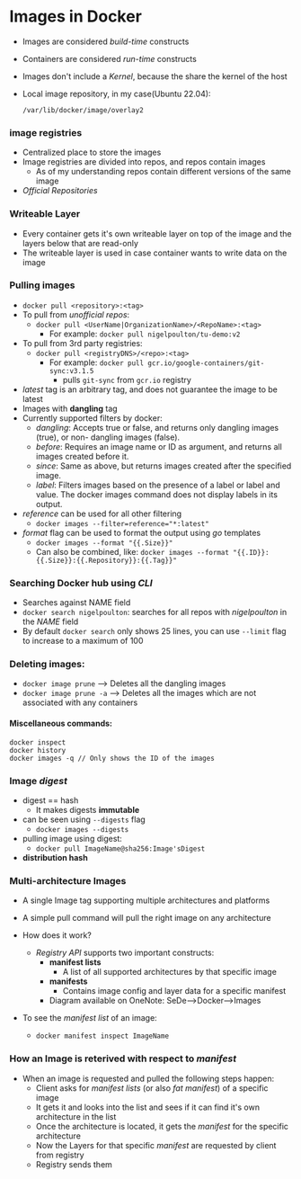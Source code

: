 Images in Docker
===================

- Images are considered *build-time* constructs
- Containers are considered *run-time* constructs
- Images don't include a *Kernel*, because the share the kernel of the host

- Local image repository, in my case(Ubuntu 22.04):
   ```
   /var/lib/docker/image/overlay2
   ```

### image registries
   - Centralized place to store the images
   - Image registries are divided into repos, and repos contain images
      - As of my understanding repos contain different versions of the same image
   - *Official Repositories*

### Writeable Layer
   - Every container gets it's own writeable layer on top of the image and the layers below that are read-only
   - The writeable layer is used in case container wants to write data on the image
### Pulling images
   - `docker pull <repository>:<tag>`
   - To pull from *unofficial repos*:
      - `docker pull <UserName|OrganizationName>/<RepoName>:<tag>`
         - For example: `docker pull nigelpoulton/tu-demo:v2`
   - To pull from 3rd party registries:
      - `docker pull <registryDNS>/<repo>:<tag>`
         - For example: `docker pull gcr.io/google-containers/git-sync:v3.1.5`
            - pulls `git-sync` from `gcr.io` registry
   - *latest* tag is an arbitrary tag, and does not guarantee the image to be latest
   - Images with **dangling** tag
   - Currently supported filters by docker:
      - *dangling*: Accepts true or false, and returns only dangling images (true), or non-
      dangling images (false).
      - *before*: Requires an image name or ID as argument, and returns all images
      created before it.
      - *since*: Same as above, but returns images created after the specified image.
      - *label*: Filters images based on the presence of a label or label and value. The
      docker images command does not display labels in its output.
   - *reference* can be used for all other filtering
      - `docker images --filter=reference="*:latest"`
   - *format* flag can be used to format the output using *go* templates
      - `docker images --format "{{.Size}}"`
      - Can also be combined, like: `docker images --format "{{.ID}}:{{.Size}}:{{.Repository}}:{{.Tag}}"`

### Searching Docker hub using *CLI*
   - Searches against NAME field
   - `docker search nigelpoulton`: searches for all repos with *nigelpoulton* in the *NAME* field
   - By default `docker search` only shows 25 lines, you can use `--limit` flag to increase to a maximum of 100

### Deleting images:
   - `docker image prune` --> Deletes all the dangling images
   - `docker image prune -a` --> Deletes all the images which are not associated with any containers

#### Miscellaneous commands:
```
docker inspect
docker history
docker images -q // Only shows the ID of the images
```

### Image *digest*
   - digest == hash
      - It makes digests **immutable**
   - can be seen using `--digests` flag
      - `docker images --digests`
   - pulling image using digest:
      - `docker pull ImageName@sha256:Image'sDigest`
   - **distribution hash**

### Multi-architecture Images
   - A single Image tag supporting multiple architectures and platforms
   - A simple pull command will pull the right image on any architecture
   - How does it work?
      - *Registry API* supports two important constructs:
         * **manifest lists**
            - A list of all supported architectures by that specific image
         * **manifests**
            - Contains image config and layer data for a specific manifest
         * Diagram available on OneNote: SeDe-->Docker-->Images

   - To see the *manifest list* of an image:
      - `docker manifest inspect ImageName`

### How an Image is reterived with respect to *manifest*
   - When an image is requested and pulled the following steps happen:
      - Client asks for *manifest lists* (or also *fat manifest*) of a specific image
      - It gets it and looks into the list and sees if it can find it's own architecture in the list
      - Once the architecture is located, it gets the *manifest* for the specific architecture
      - Now the Layers for that specific *manifest* are requested by client from registry
      - Registry sends them
